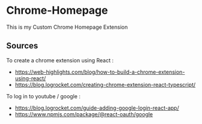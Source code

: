 # Chrome-Homepage
This is my Custom Chrome Homepage Extension

## Sources 

To create a chrome extension using React :

- https://web-highlights.com/blog/how-to-build-a-chrome-extension-using-react/
- https://blog.logrocket.com/creating-chrome-extension-react-typescript/

To log in to youtube / google : 

- https://blog.logrocket.com/guide-adding-google-login-react-app/
- https://www.npmjs.com/package/@react-oauth/google